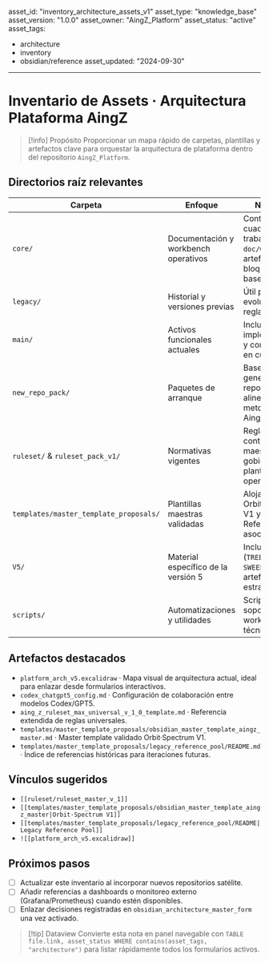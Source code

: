 asset_id: "inventory_architecture_assets_v1"
asset_type: "knowledge_base"
asset_version: "1.0.0"
asset_owner: "AingZ_Platform"
asset_status: "active"
asset_tags:
  - architecture
  - inventory
  - obsidian/reference
asset_updated: "2024-09-30"
---

# Inventario de Assets · Arquitectura Plataforma AingZ

> [!info] Propósito
> Proporcionar un mapa rápido de carpetas, plantillas y artefactos clave para orquestar la arquitectura de plataforma dentro del repositorio `AingZ_Platform`.

## Directorios raíz relevantes

| Carpeta | Enfoque | Notas clave |
| ------- | ------- | ----------- |
| `core/` | Documentación y workbench operativos | Contiene cuadernos de trabajo en `doc/workbench` y artefactos bloqueados para baseline V5. |
| `legacy/` | Historial y versiones previas | Útil para rastrear evoluciones de reglas y plantillas. |
| `main/` | Activos funcionales actuales | Incluye implementaciones y configuraciones en curso. |
| `new_repo_pack/` | Paquetes de arranque | Base para generar nuevos repositorios alineados a la metodología AingZ. |
| `ruleset/` & `ruleset_pack_v1/` | Normativas vigentes | Reglas y contratos maestros que gobiernan plantillas y operaciones. |
| `templates/master_template_proposals/` | Plantillas maestras validadas | Aloja el Orbit·Spectrum V1 y el Legacy Reference Pool asociado. |
| `V5/` | Material específico de la versión 5 | Incluye planes (`TREE_PLAN`, `SWEEP_PLAN`) y artefactos estratégicos. |
| `scripts/` | Automatizaciones y utilidades | Scripts de soporte para workflows técnicos. |

## Artefactos destacados

- `platform_arch_v5.excalidraw` · Mapa visual de arquitectura actual, ideal para enlazar desde formularios interactivos.
- `codex_chatgpt5_config.md` · Configuración de colaboración entre modelos Codex/GPT5.
- `aing_z_ruleset_max_universal_v_1_0_template.md` · Referencia extendida de reglas universales.
- `templates/master_template_proposals/obsidian_master_template_aingz_master.md` · Master template validado Orbit·Spectrum V1.
- `templates/master_template_proposals/legacy_reference_pool/README.md` · Índice de referencias históricas para iteraciones futuras.

## Vínculos sugeridos

- `[[ruleset/ruleset_master_v_1]]`
- `[[templates/master_template_proposals/obsidian_master_template_aingz_master|Orbit·Spectrum V1]]`
- `[[templates/master_template_proposals/legacy_reference_pool/README|Legacy Reference Pool]]`
- `![[platform_arch_v5.excalidraw]]`

## Próximos pasos

- [ ] Actualizar este inventario al incorporar nuevos repositorios satélite.
- [ ] Añadir referencias a dashboards o monitoreo externo (Grafana/Prometheus) cuando estén disponibles.
- [ ] Enlazar decisiones registradas en `obsidian_architecture_master_form` una vez activado.

> [!tip] Dataview
> Convierte esta nota en panel navegable con `TABLE file.link, asset_status WHERE contains(asset_tags, "architecture")` para listar rápidamente todos los formularios activos.

